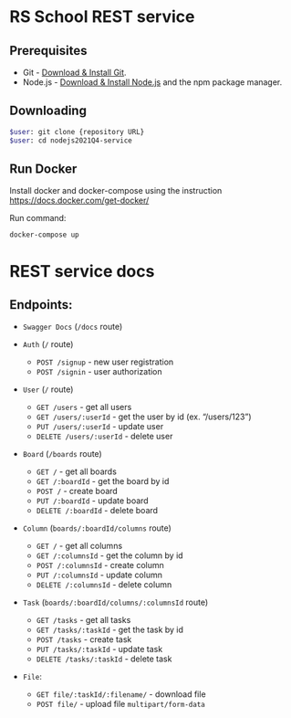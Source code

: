 # RS School REST service

## Prerequisites

- Git - [Download & Install Git](https://git-scm.com/downloads).
- Node.js - [Download & Install Node.js](https://nodejs.org/en/download/) and the npm package manager.

## Downloading

```bash
$user: git clone {repository URL}
$user: cd nodejs2021Q4-service
```

## Run Docker

Install docker and docker-compose using the instruction https://docs.docker.com/get-docker/

Run command:

```
docker-compose up
```

# REST service docs

## Endpoints:

- `Swagger Docs` (`/docs` route)
- `Auth` (`/` route)
  - `POST /signup` - new user registration
  - `POST /signin` - user authorization
- `User` (`/` route)

  - `GET /users` - get all users
  - `GET /users/:userId` - get the user by id (ex. “/users/123”)
  - `PUT /users/:userId` - update user
  - `DELETE /users/:userId` - delete user

- `Board` (`/boards` route)

  - `GET /` - get all boards
  - `GET /:boardId` - get the board by id
  - `POST /` - create board
  - `PUT /:boardId` - update board
  - `DELETE /:boardId` - delete board

* `Column` (`boards/:boardId/columns` route)

  - `GET /` - get all columns
  - `GET /:columnsId` - get the column by id
  - `POST /:columnsId` - create column
  - `PUT /:columnsId` - update column
  - `DELETE /:columnsId` - delete column

* `Task` (`boards/:boardId/columns/:columnsId` route)

  - `GET /tasks` - get all tasks
  - `GET /tasks/:taskId` - get the task by id
  - `POST /tasks` - create task
  - `PUT /tasks/:taskId` - update task
  - `DELETE /tasks/:taskId` - delete task

* `File`:
  - `GET file/:taskId/:filename/` - download file
  - `POST file/` - upload file `multipart/form-data`
